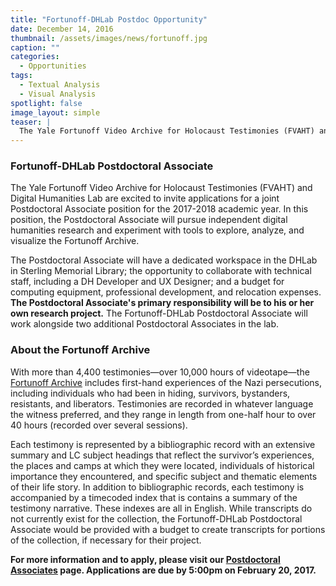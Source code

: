 ```yaml
---
title: "Fortunoff-DHLab Postdoc Opportunity"
date: December 14, 2016
thumbnail: /assets/images/news/fortunoff.jpg
caption: ""
categories: 
  - Opportunities
tags:
  - Textual Analysis
  - Visual Analysis
spotlight: false 
image_layout: simple
teaser: |
  The Yale Fortunoff Video Archive for Holocaust Testimonies (FVAHT) and Digital Humanities Lab are excited to invite applications for a joint Postdoctoral Associate position for the 2017-2018 academic year. In this position, the Postdoctoral Associate will pursue independent digital humanities research and experiment with tools to explore, analyze, and visualize the Fortunoff Archive.
---
```


### Fortunoff-DHLab Postdoctoral Associate
   
The Yale Fortunoff Video Archive for Holocaust Testimonies (FVAHT) and Digital Humanities Lab are excited to invite applications for a joint Postdoctoral Associate position for the 2017-2018 academic year. In this position, the Postdoctoral Associate will pursue independent digital humanities research and experiment with tools to explore, analyze, and visualize the Fortunoff Archive.

The Postdoctoral Associate will have a dedicated workspace in the DHLab in Sterling Memorial Library; the opportunity to collaborate with technical staff, including a DH Developer and UX Designer; and a budget for computing equipment, professional development, and relocation expenses. **The Postdoctoral Associate's primary responsibility will be to his or her own research project.** The Fortunoff-DHLab Postdoctoral Associate will work alongside two additional Postdoctoral Associates in the lab.

### About the Fortunoff Archive
   
With more than 4,400 testimonies—over 10,000 hours of videotape—the [Fortunoff Archive](http://web.library.yale.edu/testimonies/about) includes first-hand experiences of the Nazi persecutions, including individuals who had been in hiding, survivors, bystanders, resistants, and liberators. Testimonies are recorded in whatever language the witness preferred, and they range in length from one-half hour to over 40 hours (recorded over several sessions).

Each testimony is represented by a bibliographic record with an extensive summary and LC subject headings that reflect the survivor’s experiences, the places and camps at which they were located, individuals of historical importance they encountered, and specific subject and thematic elements of their life story. In addition to bibliographic records, each testimony is accompanied by a timecoded index that is contains a summary of the testimony narrative. These indexes are all in English. While transcripts do not currently exist for the collection, the Fortunoff-DHLab Postdoctoral Associate would be provided with a budget to create transcripts for portions of the collection, if necessary for their project.

**For more information and to apply, please visit our [Postdoctoral Associates](http://web.library.yale.edu/dhlab/postdoctoralassociates) page. Applications are due by 5:00pm on February 20, 2017.**